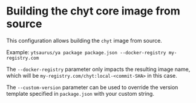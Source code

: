 # Building the chyt core image from source

This configuration allows building the `chyt` image from source.

Example: `ytsaurus/ya package package.json --docker-registry my-registry.com`

The `--docker-registry` parameter only impacts the resulting image name, which will be `my-registry.com/chyt:local-<commit-SHA>` in this case.

The `--custom-version` parameter can be used to override the version template specified in `package.json` with your custom string.
